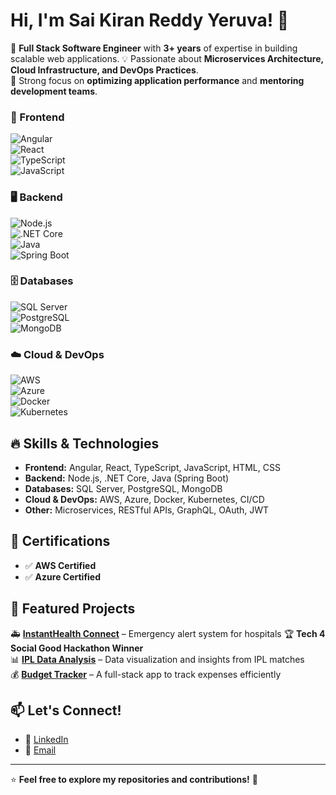 # Hi, I'm Sai Kiran Reddy Yeruva! 👋  

🚀 **Full Stack Software Engineer** with **3+ years** of expertise in building scalable web applications. 
💡 Passionate about **Microservices Architecture, Cloud Infrastructure, and DevOps Practices**.  
🎯 Strong focus on **optimizing application performance** and **mentoring development teams**.  

### 🚀 Frontend  
![Angular](https://img.shields.io/badge/Angular-DD0031?style=for-the-badge&logo=angular&logoColor=white)  
![React](https://img.shields.io/badge/React-61DAFB?style=for-the-badge&logo=react&logoColor=black)  
![TypeScript](https://img.shields.io/badge/TypeScript-3178C6?style=for-the-badge&logo=typescript&logoColor=white)  
![JavaScript](https://img.shields.io/badge/JavaScript-F7DF1E?style=for-the-badge&logo=javascript&logoColor=black)  

### 🖥️ Backend  
![Node.js](https://img.shields.io/badge/Node.js-339933?style=for-the-badge&logo=node.js&logoColor=white)  
![.NET Core](https://img.shields.io/badge/.NET_Core-512BD4?style=for-the-badge&logo=.net&logoColor=white)  
![Java](https://img.shields.io/badge/Java-007396?style=for-the-badge&logo=java&logoColor=white)  
![Spring Boot](https://img.shields.io/badge/Spring_Boot-6DB33F?style=for-the-badge&logo=spring-boot&logoColor=white)  


### 🗄️ Databases  
![SQL Server](https://img.shields.io/badge/SQL_Server-CC2927?style=for-the-badge&logo=microsoft-sql-server&logoColor=white)  
![PostgreSQL](https://img.shields.io/badge/PostgreSQL-336791?style=for-the-badge&logo=postgresql&logoColor=white)  
![MongoDB](https://img.shields.io/badge/MongoDB-47A248?style=for-the-badge&logo=mongodb&logoColor=white)  

### ☁️ Cloud & DevOps  
![AWS](https://img.shields.io/badge/AWS-232F3E?style=for-the-badge&logo=amazon-aws&logoColor=white)  
![Azure](https://img.shields.io/badge/Azure-0078D4?style=for-the-badge&logo=microsoft-azure&logoColor=white)  
![Docker](https://img.shields.io/badge/Docker-2496ED?style=for-the-badge&logo=docker&logoColor=white)  
![Kubernetes](https://img.shields.io/badge/Kubernetes-326CE5?style=for-the-badge&logo=kubernetes&logoColor=white)  


## 🔥 Skills & Technologies  
- **Frontend:** Angular, React, TypeScript, JavaScript, HTML, CSS  
- **Backend:** Node.js, .NET Core, Java (Spring Boot)   
- **Databases:** SQL Server, PostgreSQL, MongoDB  
- **Cloud & DevOps:** AWS, Azure, Docker, Kubernetes, CI/CD  
- **Other:** Microservices, RESTful APIs, GraphQL, OAuth, JWT  

## 📜 Certifications  
- ✅ **AWS Certified**  
- ✅ **Azure Certified**  

## 📂 Featured Projects  
🚑 **[InstantHealth Connect](https://github.com/saiyskr/emergency-app)** – Emergency alert system for hospitals 🏆 **Tech 4 Social Good Hackathon Winner**  
📊 **[IPL Data Analysis](https://github.com/saiyskr/IPL_data_analysis)** – Data visualization and insights from IPL matches  
💰 **[Budget Tracker](https://github.com/saiyskr/BudgetTracker)** – A full-stack app to track expenses efficiently  


## 📫 Let's Connect!  
- 💼 [LinkedIn](https://www.linkedin.com/in/saikiranreddyy/)  
- 📧 [Email](mailto:syeruva2@buffalo.edu)  

---
⭐️ **Feel free to explore my repositories and contributions!** 🚀  


<!--
**saiyskr/saiyskr** is a ✨ _special_ ✨ repository because its `README.md` (this file) appears on your GitHub profile.

Here are some ideas to get you started:

- 🔭 I’m currently working on ...
- 🌱 I’m currently learning ...
- 👯 I’m looking to collaborate on ...
- 🤔 I’m looking for help with ...
- 💬 Ask me about ...
- 📫 How to reach me: ...
- 😄 Pronouns: ...
- ⚡ Fun fact: ...
-->

